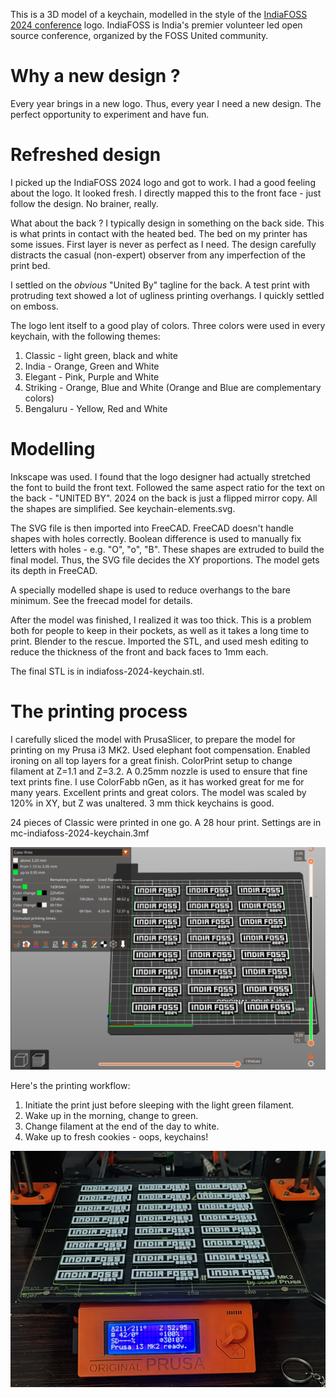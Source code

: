 
This is a 3D model of a keychain, modelled in the style of the [IndiaFOSS 2024
conference](https://fossunited.org/indiafoss/2024) logo.  IndiaFOSS is India's
premier volunteer led open source conference, organized by the FOSS United community.

# Why a new design ?

Every year brings in a new logo.  Thus, every year I need a new design.
The perfect opportunity to experiment and have fun.

# Refreshed design

I picked up the IndiaFOSS 2024 logo and got to work. I had a good feeling about
the logo. It looked fresh. I directly mapped this to the front face - just 
follow the design. No brainer, really.

What about the back ? I typically design in something on the back side. This is
what prints in contact with the heated bed. The bed on my printer has some issues.
First layer is never as perfect as I need. The design carefully distracts
the casual (non-expert) observer from any imperfection of the print bed.

I settled on the _obvious_ "United By" tagline for the back. A test print with 
protruding text showed a lot of ugliness printing overhangs. I quickly
settled on emboss.

The logo lent itself to a good play of colors.  Three colors were used in
every keychain, with the following themes:
 1. Classic - light green, black and white
 2. India - Orange, Green and White
 3. Elegant - Pink, Purple and White
 4. Striking - Orange, Blue and White (Orange and Blue are complementary colors)
 5. Bengaluru - Yellow, Red and White

# Modelling

Inkscape was used. I found that the logo designer had actually stretched the
font to build the front text. Followed the same aspect ratio for the text on
the back - "UNITED BY".  2024 on the back is just a flipped mirror copy. All
the shapes are simplified. See keychain-elements.svg.

The SVG file is then imported into FreeCAD.  FreeCAD doesn't handle shapes
with holes correctly.  Boolean difference is used to manually fix letters with
holes - e.g. "O", "o", "B".  These shapes are extruded to build the final
model.  Thus, the SVG file decides the XY proportions. The model gets
its depth in FreeCAD. 

A specially modelled shape is used to reduce overhangs to the bare minimum.
See the freecad model for details.

After the model was finished, I realized it was too thick. This is a problem
both for people to keep in their pockets, as well as it takes a long time
to print.  Blender to the rescue.  Imported the STL, and used mesh editing
to reduce the thickness of the front and back faces to 1mm each.

The final STL is in indiafoss-2024-keychain.stl.

# The printing process

I carefully sliced the model with PrusaSlicer, to prepare the model for printing
on my Prusa i3 MK2. Used elephant foot compensation. Enabled ironing on all top
layers for a great finish.  ColorPrint setup to change filament at Z=1.1 and
Z=3.2. A 0.25mm nozzle is used to ensure that fine text prints fine. I use
ColorFabb nGen, as it has worked great for me for many years.  Excellent prints
and great colors. The model was scaled by 120% in XY, but Z
was unaltered. 3 mm thick keychains is good.

24 pieces of Classic were printed in one go. A 28 hour print. Settings are in
mc-indiafoss-2024-keychain.3mf

![Print Bed Setup](classic-24.png)

Here's the printing workflow:
 1. Initiate the print just before sleeping with the light green filament.
 2. Wake up in the morning, change to green.
 3. Change filament at the end of the day to white.
 4. Wake up to fresh cookies - oops, keychains!

![The print](classic-24.jpg)
